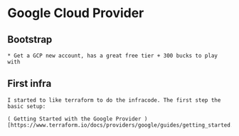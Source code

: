 # Google Cloud Provider

## Bootstrap

    * Get a GCP new account, has a great free tier + 300 bucks to play with

## First infra

    I started to like terraform to do the infracode. The first step the basic setup:

    ( Getting Started with the Google Provider )[https://www.terraform.io/docs/providers/google/guides/getting_started.html]



    
